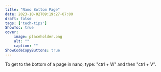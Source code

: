 ```yaml
---
title: "Nano Bottom Page"
date: 2023-10-02T09:19:27-07:00
draft: false
tags: ['tech-tips']
ShowToc: true
cover:
    image: placeholder.png
    alt: ""
    caption: ""
ShowCodeCopyButtons: true
---
```


To get to the bottom of a page in nano, type: "ctrl + W" and then "ctrl + V".


